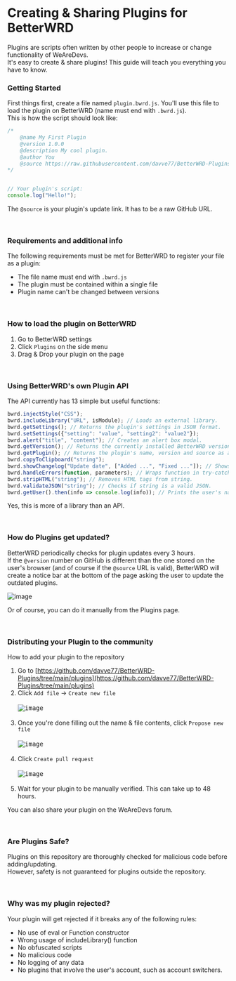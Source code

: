 
# Creating & Sharing Plugins for BetterWRD
Plugins are scripts often written by other people to increase or change functionality of WeAreDevs.\
It's easy to create & share plugins! This guide will teach you everything you have to know.


### Getting Started
First things first, create a file named `plugin.bwrd.js`. You'll use this file to load the plugin on BetterWRD (name must end with `.bwrd.js`).\
This is how the script should look like:

```js
/*
    @name My First Plugin
    @version 1.0.0
    @description My cool plugin.
    @author You
    @source https://raw.githubusercontent.com/davve77/BetterWRD-Plugins/main/plugins/plugin.bwrd.js
*/


// Your plugin's script:
console.log("Hello!");
```

The `@source` is your plugin's update link. It has to be a raw GitHub URL.


&nbsp;
### Requirements and additional info
The following requirements must be met for BetterWRD to register your file as a plugin:
- The file name must end with `.bwrd.js`
- The plugin must be contained within a single file
- Plugin name can't be changed between versions


&nbsp;
### How to load the plugin on BetterWRD
1. Go to BetterWRD settings
2. Click `Plugins` on the side menu
3. Drag & Drop your plugin on the page


&nbsp;
### Using BetterWRD's own Plugin API
The API currently has 13 simple but useful functions:
```js
bwrd.injectStyle("CSS");
bwrd.includeLibrary("URL", isModule); // Loads an external library.
bwrd.getSettings(); // Returns the plugin's settings in JSON format.
bwrd.setSettings({"setting": "value", "setting2": "value2"});
bwrd.alert("title", "content"); // Creates an alert box modal.
bwrd.getVersion(); // Returns the currently installed BetterWRD version number.
bwrd.getPlugin(); // Returns the plugin's name, version and source as a JSON object.
bwrd.copyToClipboard("string");
bwrd.showChangelog("Update date", ["Added ...", "Fixed ..."]); // Shows a changelog menu after the plugin is updated.
bwrd.handleErrors(function, parameters); // Wraps function in try-catch.
bwrd.stripHTML("string"); // Removes HTML tags from string.
bwrd.validateJSON("string"); // Checks if string is a valid JSON.
bwrd.getUser().then(info => console.log(info)); // Prints the user's name, avatar, reputation, join date etc.
```
Yes, this is more of a library than an API.


&nbsp;
### How do Plugins get updated?
BetterWRD periodically checks for plugin updates every 3 hours.\
If the `@version` number on GitHub is different than the one stored on the user's browser (and of course if the `@source` URL is valid), BetterWRD will create a notice bar at the bottom of the page asking the user to update the outdated plugins.

![image](https://cdn.discordapp.com/attachments/800294579856605204/937412167966261248/unknown.png)

Or of course, you can do it manually from the Plugins page.


&nbsp;
### Distributing your Plugin to the community
How to add your plugin to the repository
1. Go to [https://github.com/davve77/BetterWRD-Plugins/tree/main/plugins](https://github.com/davve77/BetterWRD-Plugins/tree/main/plugins)
2. Click `Add file` -> `Create new file` <br><br> <kbd>![image](https://cdn.discordapp.com/attachments/800294579856605204/938813484110598194/unknown.png)</kbd> <br><br>
3. Once you're done filling out the name & file contents, click `Propose new file` <br><br> <kbd>![image](https://cdn.discordapp.com/attachments/800294579856605204/938815596500496454/unknown.png)</kbd> <br><br>
4. Click `Create pull request` <br><br> <kbd>![image](https://cdn.discordapp.com/attachments/800294579856605204/938817082538205214/unknown.png)</kbd> <br><br>
5. Wait for your plugin to be manually verified. This can take up to 48 hours.
<!-- end of the list -->
You can also share your plugin on the WeAreDevs forum.


&nbsp;
### Are Plugins Safe?
Plugins on this repository are thoroughly checked for malicious code before adding/updating.\
However, safety is not guaranteed for plugins outside the repository.


&nbsp;
### Why was my plugin rejected?
Your plugin will get rejected if it breaks any of the following rules:
- No use of eval or Function constructor
- Wrong usage of includeLibrary() function
- No obfuscated scripts
- No malicious code
- No logging of any data
- No plugins that involve the user's account, such as account switchers.
